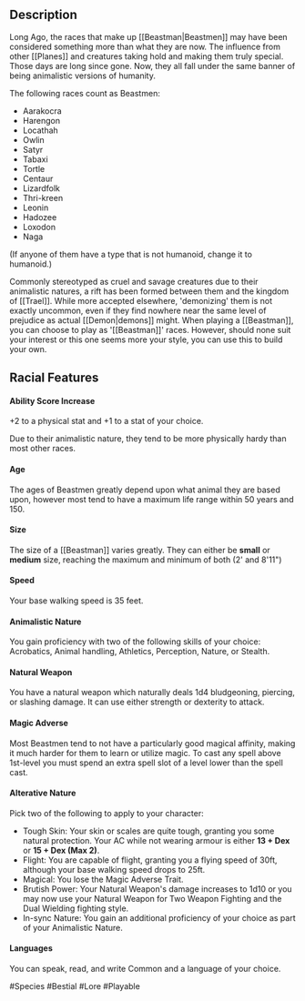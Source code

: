 ## Description

Long Ago, the races that make up [[Beastman|Beastmen]] may have been considered something more than what they are now. The influence from other [[Planes]] and creatures taking hold and making them truly special. Those days are long since gone. Now, they all fall under the same banner of being animalistic versions of humanity. 

The following races count as Beastmen:
- Aarakocra
- Harengon
- Locathah
- Owlin
- Satyr
- Tabaxi
- Tortle
- Centaur
- Lizardfolk
- Thri-kreen
- Leonin
- Hadozee
- Loxodon
- Naga

(If anyone of them have a type that is not humanoid, change it to humanoid.)

Commonly stereotyped as cruel and savage creatures due to their animalistic natures, a rift has been formed between them and the kingdom of [[Trael]]. While more accepted elsewhere, 'demonizing' them is not exactly uncommon, even if they find nowhere near the same level of prejudice as actual [[Demon|demons]] might. When playing a [[Beastman]], you can choose to play as '[[Beastman]]' races. However, should none suit your interest or this one seems more your style, you can use this to build your own.
## Racial Features
#### Ability Score Increase
+2 to a physical stat and +1 to a stat of your choice.

Due to their animalistic nature, they tend to be more physically hardy than most other races.
#### Age
The ages of Beastmen greatly depend upon what animal they are based upon, however most tend to have a maximum life range within 50 years and 150. 
#### Size
The size of a [[Beastman]] varies greatly. They can either be **small** or **medium** size, reaching the maximum and minimum of both (2' and 8'11")
#### Speed
Your base walking speed is 35 feet. 
#### Animalistic Nature
You gain proficiency with two of the following skills of your choice: Acrobatics, Animal handling, Athletics, Perception, Nature, or Stealth.
#### Natural Weapon
You have a natural weapon which naturally deals 1d4 bludgeoning, piercing, or slashing damage. It can use either strength or dexterity to attack. 
#### Magic Adverse
Most Beastmen tend to not have a particularly good magical affinity, making it much harder for them to learn or utilize magic. To cast any spell above 1st-level you must spend an extra spell slot of a level lower than the spell cast.
#### Alterative Nature
Pick two of the following to apply to your character:
- Tough Skin: Your skin or scales are quite tough, granting you some natural protection. Your AC while not wearing armour is either **13 + Dex** or **15 + Dex (Max 2)**.
- Flight: You are capable of flight, granting you a flying speed of 30ft, although your base walking speed drops to 25ft.
- Magical: You lose the Magic Adverse Trait.
- Brutish Power: Your Natural Weapon's damage increases to 1d10 or you may now use your Natural Weapon for Two Weapon Fighting and the Dual Wielding fighting style.
- In-sync Nature: You gain an additional proficiency of your choice as part of your Animalistic Nature.
#### Languages
You can speak, read, and write Common and a language of your choice.

#Species #Bestial #Lore #Playable